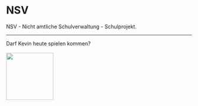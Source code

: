 # NSV
NSV - Nicht amtliche Schulverwaltung - Schulprojekt.

<hr>

Darf Kevin heute spielen kommen?<br><br>
<img src="https://user-images.githubusercontent.com/89636740/221798695-508ec78d-d614-43c8-aa31-0932cddc758b.png" width="128">
